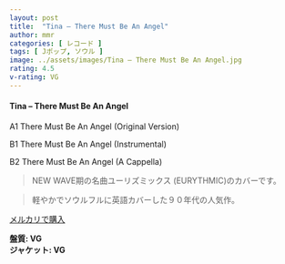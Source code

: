 ```yaml
---
layout: post
title:  "Tina – There Must Be An Angel"
author: mmr
categories: [ レコード ]
tags: [ Jポップ, ソウル ]
image: ../assets/images/Tina – There Must Be An Angel.jpg
rating: 4.5
v-rating: VG
---
```


#### Tina – There Must Be An Angel

A1  There Must Be An Angel (Original Version)

B1  There Must Be An Angel (Instrumental)

B2  There Must Be An Angel (A Cappella)

> NEW WAVE期の名曲ユーリズミックス (EURYTHMIC)のカバーです。

> 軽やかでソウルフルに英語カバーした９０年代の人気作。

[メルカリで購入](https://jp.mercari.com/item/m20772595630)


<div class="mt-4 mb-4 d-flex align-items-center">
<strong class="mr-1">盤質: VG</strong>
</div>
<div class="mt-4 mb-4 d-flex align-items-center">
<strong class="mr-1">ジャケット: VG</strong>
</div>